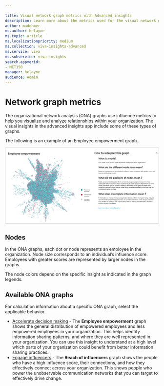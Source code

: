 ```yaml
---

title: Visual network graph metrics with Advanced insights
description: Learn more about the metrics used for the visual network graphs used in Advanced insights with Microsoft Viva Insights
author: madehmer
ms.author: helayne
ms.topic: article
ms.localizationpriority: medium 
ms.collection: viva-insights-advanced
ms.service: viva 
ms.subservice: viva-insights 
search.appverid: 
- MET150 
manager: helayne
audience: Admin
---
```


# Network graph metrics

The organizational network analysis (ONA) graphs use influence metrics to help you visualize and analyze relationships within your organization. The visual insights in the advanced insights app include some of these types of graphs.

The following is an example of an Employee empowerment graph.

![Employee empowerment graph.](../images/wpa/Use/ee-ona-graph.png)

## Nodes

In the ONA graphs, each dot or node represents an employee in the organization. Node size corresponds to an individual’s influence score. Employees with greater scores are represented by larger nodes in the graphs.

The node colors depend on the specific insight as indicated in the graph legends.

## Available ONA graphs

For calculation information about a specific ONA graph, select the applicable behavior.

* [Accelerate decision making](improve-agility.md#ona-accelerate-define) - The **Employee empowerment** graph shows the general distribution of empowered employees and less empowered employees in your organization. This helps identify information sharing patterns, and where they are well represented in your organization. You can use this insight to understand at a high level which parts of your organization could benefit from better information sharing practices.
* [Engage influencers](accelerate-change.md#calculations) - The **Reach of influencers** graph shows the people who have a high influence score, their connections, and how they effectively connect across your organization. This shows people who power the unobservable communication networks that you can target to effectively drive change.
